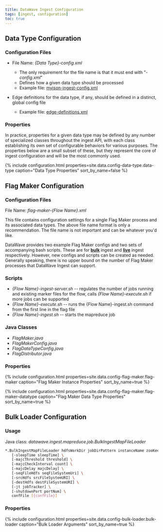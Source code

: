 ```yaml
---
title: DataWave Ingest Configuration
tags: [ingest, configuration]
toc: true
---
```


## Data Type Configuration

### Configuration Files

* File Name: *{Data Type}-config.xml*
  - The only requirement for the file name is that it must end with "*-config.xml*"
  - Defines how a given data type should be processed
  - Example file: [myjson-ingest-config.xml][dw_blob_myjson_config]

* Edge definitions for the data type, if any, should be defined in a distinct, global config file
  - Example file: [edge-definitions.xml][dw_blob_edge_config]

### Properties

In practice, properties for a given data type may be defined by any number of specialized classes throughout the ingest API,
with each class establishing its own set of configurable behaviors for various purposes. The properties below are a small
subset of these, but they represent the core of ingest configuration and will be the most commonly used. 

{% include configuration.html 
   properties=site.data.config-data-type.data-type 
   caption="Data Type Properties" 
   sort_by_name=false %}
   
## Flag Maker Configuration

### Configuration Files

File Name: *flag-maker-{Flow Name}.xml*

This file contains configuration settings for a single Flag Maker process and its associated data types. The above file name format
is only a recommendation. The file name is not important and can be whatever you'd like.

DataWave provides two example Flag Maker configs and two sets of accompanying bash scripts. These are for
**[bulk][dw_blob_flag_config_bulk]** ingest and **[live][dw_blob_flag_config_live]** ingest respectively. However, new
configs and scripts can be created as needed. Generally speaking, there is no upper bound on the number of Flag Maker
processes that DataWave Ingest can support.

### Scripts

* *{Flow Name}-ingest-server.sh* -- regulates the number of jobs running and existing marker files for the flow, calls
  *{Flow Name}-execute.sh* if more jobs can be supported
* *{Flow Name}-execute.sh* -- runs the {Flow Name}-ingest.sh command from the first line in the flag file
* *{Flow Name}-ingest.sh* -- starts the mapreduce job

### Java Classes

* *FlagMaker.java*
* *FlagMakerConfig.java*
* *FlagDataTypeConfig.java*
* *FlagDistributor.java*

### Properties

{% include configuration.html 
   properties=site.data.config-flag-maker.flag-maker 
   caption="Flag Maker Instance Properties" 
   sort_by_name=true %}

{% include configuration.html 
   properties=site.data.config-flag-maker.flag-maker-datatype
   caption="Flag Maker Data Type Properties" 
   sort_by_name=true %}
   

## Bulk Loader Configuration

### Usage

Java class: *datawave.ingest.mapreduce.job.BulkIngestMapFileLoader*

```bash
*.BulkIngestMapFileLoader hdfsWorkDir jobDirPattern instanceName zooKeepers username password \
   [-sleepTime sleepTime] \
   [-majcThreshold threshold] \
   [-majcCheckInterval count] \
   [-majcDelay majcDelay] \
   [-seqFileHdfs seqFileSystemUri] \
   [-srcHdfs srcFileSystemURI] \
   [-destHdfs destFileSystemURI] \
   [-jt jobTracker] \
   [-shutdownPort portNum] \
   confFile [{confFile}]
```
### Properties

{% include configuration.html 
   properties=site.data.config-bulk-loader.bulk-loader 
   caption="Bulk Loader Arguments" 
   sort_by_name=true %}

[dw_blob_flag_config_bulk]: https://github.com/NationalSecurityAgency/datawave/blob/master/warehouse/ingest-configuration/src/main/resources/config/flag-maker-bulk.xml
[dw_blob_flag_config_live]: https://github.com/NationalSecurityAgency/datawave/blob/master/warehouse/ingest-configuration/src/main/resources/config/flag-maker-live.xml

[dw_blob_myjson_config]: https://github.com/NationalSecurityAgency/datawave/blob/master/warehouse/ingest-configuration/src/main/resources/config/myjson-ingest-config.xml
[dw_blob_edge_config]: https://github.com/NationalSecurityAgency/datawave/blob/master/warehouse/ingest-configuration/src/main/resources/config/edge-definitions.xml